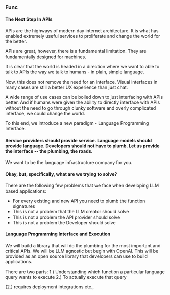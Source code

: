 ### Func

#### The Next Step In APIs

APIs are the highways of modern day internet architecture. It is what has enabled extremely useful services to proliferate and change the world for the better.

APIs are great, however, there is a fundamental limitation. They are fundamentally designed for machines.

It is clear that the world is headed in a direction where we want to able to talk to APIs the way we talk to humans - in plain, simple language.

Now, this does not remove the need for an interface. Visual interfaces in many cases are still a better UX experience than just chat.

A wide range of use cases can be boiled down to just interfacing with APIs better. And if humans were given the ability to directly interface with APIs without the need to go through clunky software and overly complicated interface, we could change the world.

To this end, we introduce a new paradigm -  Language Programming Interface.

#### Service providers should provide service. Language models should provide language. Developers should not have to plumb. Let us provide the interface -- the plumbing, the roads.

We want to be the language infrastructure company for you.

#### Okay, but, specifically, what are we trying to solve?
There are the following few problems that we face when developing LLM based applications:
* For every existing and new API you need to plumb the function signatures
* This is not a problem that the LLM creator should solve
* This is not a problem the API provider should solve
* This is not a problem the Developer should solve

#### Language Programming Interface and Execution
We will build a library that will do the plumbing for the most important and critical APIs. We will be LLM agnostic but begin with OpenAI. This will be provided as an open source library that developers can use to build applications.

There are two parts:
1.) Understanding which function a particular language query wants to execute
2.) To actually execute that query

(2.) requires deployment integrations etc.,